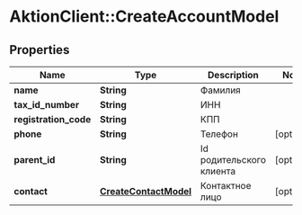 # AktionClient::CreateAccountModel

## Properties
Name | Type | Description | Notes
------------ | ------------- | ------------- | -------------
**name** | **String** | Фамилия | 
**tax_id_number** | **String** | ИНН | 
**registration_code** | **String** | КПП | 
**phone** | **String** | Телефон | [optional] 
**parent_id** | **String** | Id родительского клиента | [optional] 
**contact** | [**CreateContactModel**](CreateContactModel.md) | Контактное лицо | [optional] 


